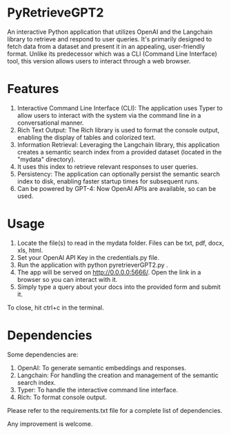 # PyRetrieveGPT2
An interactive Python application that utilizes OpenAI and the Langchain library to retrieve and respond to user queries. It's primarily designed to fetch data from a dataset and present it in an appealing, user-friendly format. Unlike its predecessor which was a CLI (Command Line Interface) tool, this version allows users to interact through a web browser.

# Features
1. Interactive Command Line Interface (CLI): The application uses Typer to allow users to interact with the system via the command line in a conversational manner.
2. Rich Text Output: The Rich library is used to format the console output, enabling the display of tables and colorized text.
3. Information Retrieval: Leveraging the Langchain library, this application creates a semantic search index from a provided dataset (located in the "mydata" directory).
4. It uses this index to retrieve relevant responses to user queries.
5. Persistency: The application can optionally persist the semantic search index to disk, enabling faster startup times for subsequent runs.
6. Can be powered by GPT-4: Now OpenAI APIs are available, so can be used. 

# Usage
1. Locate the file(s) to read in the mydata folder. Files can be txt, pdf, docx, xls, html.
2. Set your OpenAI API Key in the credentials.py file.
3. Run the application with python pyretrieverGPT2.py .
4. The app will be served on http://0.0.0.0:5666/. Open the link in a browser so you can interact with it.
5. Simply type a query about your docs into the provided form and submit it.

To close, hit ctrl+c in the terminal.

# Dependencies
Some dependencies are:
1. OpenAI: To generate semantic embeddings and responses.
2. Langchain: For handling the creation and management of the semantic search index.
3. Typer: To handle the interactive command line interface.
4. Rich: To format console output.

Please refer to the requirements.txt file for a complete list of dependencies.

Any improvement is welcome.
